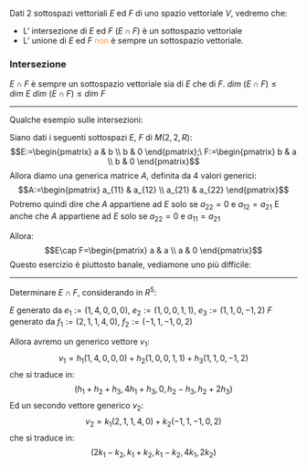 Dati 2 sottospazi vettoriali $E$ ed $F$ di uno spazio vettoriale $V$, vedremo che:

- L’ intersezione di $E$ ed $F$ ($E\cap F$) è un sottospazio vettoriale
- L’ unione di $E$ ed $F$ <font color="#f79646">non</font> è sempre un sottospazio vettoriale.

### Intersezione 

$E\cap F$ è sempre un sottospazio vettoriale sia di $E$ che di $F$. 
$dim\ (E\cap F)\leq dim\ E$
$dim\ (E\cap F)\leq dim\ F$

---

Qualche esempio sulle intersezioni:

Siano dati i seguenti sottospazi $E$, $F$ di $M(2,2,R)$:
$$E:=\begin{pmatrix}
a & b \\
b & 0
\end{pmatrix};\ F:=\begin{pmatrix}
b & a \\
b & 0
\end{pmatrix}$$
Allora diamo una generica matrice $A$, definita da 4 valori generici:
$$A:=\begin{pmatrix}
a_{11} & a_{12} \\
a_{21} & a_{22}
\end{pmatrix}$$
Potremo quindi dire che $A$ appartiene ad $E$ solo se $a_{22}=0$ e $a_{12}=a_{21}$
E anche che $A$ appartiene ad $E$ solo se $a_{22}=0$ e $a_{11}=a_{21}$

Allora:
$$E\cap F=\begin{pmatrix}
a & a \\
a & 0
\end{pmatrix}$$
Questo esercizio è piuttosto banale, vediamone uno più difficile:

----

Determinare $E\cap F$, considerando in $R^5$:

$E$ generato da $e_{1}:=(1,4,0,0,0),\ e_{2}:=(1,0,0,1,1),\ e_{3}:=(1,1,0,-1,2)$
$F$ generato da $f_{1}:=(2,1,1,4,0),\ f_{2}:=(-1,1,-1,0,2)$

Allora avremo un generico vettore $v_{1}$:
$$v_{1}=h_{1}(1,4,0,0,0)+h_{2}(1,0,0,1,1)+h_{3}(1,1,0,-1,2)$$
che si traduce in:
$$(h_{1}+h_{2}+h_{3},4h_{1}+h_{3},0,h_{2}-h_{3},h_{2}+2h_{3})$$
Ed un secondo vettore generico $v_{2}$:
$$v_{2}=k_{1}(2,1,1,4,0)+k_{2}(-1,1,-1,0,2)$$
che si traduce in:
$$(2k_{1}-k_{2},k_{1}+k_{2},k_{1}-k_{2},4k_{1},2k_{2})$$


